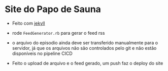 # Site do Papo de Sauna

+ Feito com [jekyll](https://jekyllrb.com/)

+ rode `FeedGenerator.rb` para gerar o feed rss
+ o arquivo do episodio ainda deve ser transferido manualmente para o servidor,
já que os arquivos não são controlados pelo git e não estão disponíveis no pipeline CICD
+ Feito o upload de arquivo e o feed gerado, um push faz o deploy do site
